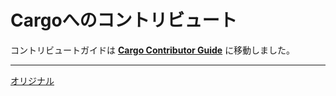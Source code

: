 # Cargoへのコントリビュート

コントリビュートガイドは **[Cargo Contributor Guide]** に移動しました。

[Cargo Contributor Guide]: https://rust-lang.github.io/cargo/contrib/

---
[オリジナル](https://github.com/rust-lang/cargo/blob/master/CONTRIBUTING.md)
